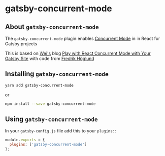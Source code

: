 # gatsby-concurrent-mode

## About `gatsby-concurrent-mode`

The `gatsby-concurrent-mode` plugin enables [Concurrent Mode](https://reactjs.org/docs/concurrent-mode-intro.html) in in React for Gatsby projects

This is based on [Wei's](https://twitter.com/wgao19) blog [Play with React Concurrent Mode with Your Gatsby Site](https://aworkinprogress.dev/play-concurrent-mode-with-your-gatsby-site/) with code from [Fredrik Höglund](https://twitter.com/EphemeralCircle)

## Installing `gatsby-concurrent-mode`

```bash
yarn add gatsby-concurrent-mode
```

or

```bash
npm install --save gatsby-concurrent-mode
```

## Using `gatsby-concurrent-mode`

In your `gatsby-config.js` file add this to your `plugins:`:

```js
module.exports = {
  plugins: ['gatsby-concurrent-mode']
};
```
